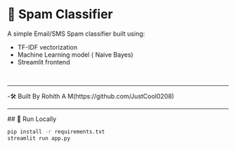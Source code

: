 # 📩 Spam Classifier

A simple Email/SMS Spam classifier built using:
- TF-IDF vectorization
- Machine Learning model ( Naive Bayes)
- Streamlit frontend

<br>
<hr>
-🛠️ Built By
 Rohith A M(https://github.com/JustCool0208)
 <hr>
## 🚀 Run Locally

```bash
pip install -r requirements.txt
streamlit run app.py
